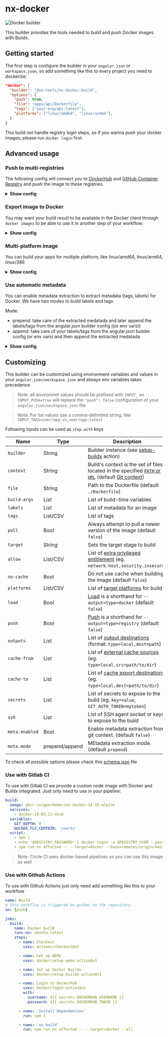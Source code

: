 # nx-docker

![Docker builder](https://github.com/gperdomor/nx-tools/workflows/Docker%20builder/badge.svg)

This builder provides the tools needed to build and push Docker images with Buildx.

## Getting started

The first step is configure the builder in your `angular.json` or `workspace.json`, so add something like this to every project you need to dockerize:

```json
"docker": {
  "builder": "@nx-tools/nx-docker:build",
  "options": {
    "push": true,
    "file": "apps/api/Dockerfile",
    "tags": ["your-org/api:latest"],
    "platforms": ["linux/amd64", "linux/arm64"],
  }
}
```

This build not handle registry login steps, so if you wanna push your docker images, please run `docker login` first.

## Advanced usage

### Push to multi-registries

The following config will connect you to [DockerHub](https://github.com/docker/login-action#dockerhub)
and [GitHub Container Registry](https://github.com/docker/login-action#github-container-registry) and push the
image to these registries.

<details>
  <summary><b>Show config</b></summary>
  ```json
  "docker": {
    "builder": "@nx-tools/nx-docker:build",
    "options": {
      "file": "apps/api/Dockerfile",
      "push": true,
      "tags": [
        "user/app:latest",
        "user/app:1.0.0",
        "ghcr.io/user/app:latest",
        "ghcr.io/user/app:1.0.0"
      ]
    }
  }
  ```
</details>

### Export image to Docker

You may want your build result to be available in the Docker client through `docker images` to be able to use it
in another step of your workflow:

<details>
  <summary><b>Show config</b></summary>
  ```json
  "docker": {
    "builder": "@nx-tools/nx-docker:build",
    "options": {
      "file": "apps/api/Dockerfile",
      "load": true,
      "tags": ["user/app:latest"]
    }
  }
  ```
</details>

### Multi-platform image

You can build your apps for multiple platform, like linux/amd64, linux/arm64, linux/386

<details>
  <summary><b>Show config</b></summary>
  ```json
  "docker": {
    "builder": "@nx-tools/nx-docker:build",
    "options": {
      "file": "apps/api/Dockerfile",
      "push": true,
      "tags": ["user/app:latest"],
      "platforms": ["linux/amd64", "linux/arm64", "linux/386"],
    }
  }
  ```
</details>

### Use automatic metadata

You can enable metadata extraction to extract metadata (tags, labels) for Docker. We have two modes to build labels and tags

Mode:

- prepend: take care of the extracted medatada and later append the labels/tags from the angular.json builder config ((or env vars))
- append: take care of your labels/tags from the angular.json builder config (or env vars) and then append the extracted medatada.

<details>
  <summary><b>Show config</b></summary>
  ```json
  "docker": {
    "builder": "@nx-tools/nx-docker:build",
    "options": {
      "file": "apps/api/Dockerfile",
      "push": true,
      "tags": ["user/app:latest"],
      "meta": {
        "enabled": true,
        "mode": "prepend"
      }
    }
  }
  ```
</details>

## Customizing

This builder can be customized using environment variables and values in your `angular.json/workspace.json` and always env variables takes precedence

> Note: all environmet values should be prefixed with `INPUT_` so `INPUT_PUSH=true` will replace the `"push": false` configuration of your `angular.json/workspace.json` file

> Note: For list values use a comma-delimited string, like `INPUT_TAGS=user/app:v1,user/app:latest`

Following inputs can be used as `step.with` keys

| Name           | Type           | Description                                                                                                                                                                       |
| -------------- | -------------- | --------------------------------------------------------------------------------------------------------------------------------------------------------------------------------- |
| `builder`      | String         | Builder instance (see [setup-buildx](https://github.com/docker/setup-buildx-action) action)                                                                                       |
| `context`      | String         | Build's context is the set of files located in the specified [`PATH` or `URL`](https://docs.docker.com/engine/reference/commandline/build/) (default [Git context](#git-context)) |
| `file`         | String         | Path to the Dockerfile (default `./Dockerfile`)                                                                                                                                   |
| `build-args`   | List           | List of build-time variables                                                                                                                                                      |
| `labels`       | List           | List of metadata for an image                                                                                                                                                     |
| `tags`         | List/CSV       | List of tags                                                                                                                                                                      |
| `pull`         | Bool           | Always attempt to pull a newer version of the image (default `false`)                                                                                                             |
| `target`       | String         | Sets the target stage to build                                                                                                                                                    |
| `allow`        | List/CSV       | List of [extra privileged entitlement](https://github.com/docker/buildx#--allowentitlement) (eg. `network.host,security.insecure`)                                                |
| `no-cache`     | Bool           | Do not use cache when building the image (default `false`)                                                                                                                        |
| `platforms`    | List/CSV       | List of [target platforms](https://github.com/docker/buildx#---platformvaluevalue) for build                                                                                      |
| `load`         | Bool           | [Load](https://github.com/docker/buildx#--load) is a shorthand for `--output=type=docker` (default `false`)                                                                       |
| `push`         | Bool           | [Push](https://github.com/docker/buildx#--push) is a shorthand for `--output=type=registry` (default `false`)                                                                     |
| `outputs`      | List           | List of [output destinations](https://github.com/docker/buildx#-o---outputpath-typetypekeyvalue) (format: `type=local,dest=path`)                                                 |
| `cache-from`   | List           | List of [external cache sources](https://github.com/docker/buildx#--cache-fromnametypetypekeyvalue) (eg. `type=local,src=path/to/dir`)                                            |
| `cache-to`     | List           | List of [cache export destinations](https://github.com/docker/buildx#--cache-tonametypetypekeyvalue) (eg. `type=local,dest=path/to/dir`)                                          |
| `secrets`      | List           | List of secrets to expose to the build (eg. `key=value`, `GIT_AUTH_TOKEN=mytoken`)                                                                                                |
| `ssh`          | List           | List of SSH agent socket or keys to expose to the build                                                                                                                           |
| `meta.enabled` | Bool           | Enable metadata extraction from git context. (default `false`)                                                                                                                    |
| `meta.mode`    | prepend/append | MEtadata extraction mode. (default `prepend`)                                                                                                                                     |

To check all possible options please check this [schema.json](src/builders/nx-docker/schema.json) file

### Use with Gitlab CI

To use with Gitlab CI we provide a custom node image with Docker and Buildx integrated. Just only need to use in your pipeline:

```yml
build:
  image: ghcr.io/gperdomor/nx-docker:14.15-alpine
  services:
    - docker:19.03.13-dind
  variables:
    GIT_DEPTH: 0
    DOCKER_TLS_CERTDIR: '/certs'
  script:
    - npm i
    - echo "$REGISTRY_PASSWORD" | docker login -u $REGISTRY_USER --password-stdin $CI_REGISTRY
    - npm run nx affected -- --target=docker --base=remotes/origin/master
```

> Note: Circle CI uses docker based pipelines so you can use this image as well

### Use with Github Actions

To use with Github Actions just only need add something like this to your workflow

```yml
name: Build
# This workflow is triggered on pushes to the repository.
on: [push]

jobs:
  build:
    name: Docker build
    runs-on: ubuntu-latest
    steps:
      - name: Checkout
        uses: actions/checkout@v2

      - name: Set up QEMU
        uses: docker/setup-qemu-action@v1

      - name: Set up Docker Buildx
        uses: docker/setup-buildx-action@v1

      - name: Login to DockerHub
        uses: docker/login-action@v1
        with:
          username: ${{ secrets.DOCKERHUB_USERNAME }}
          password: ${{ secrets.DOCKERHUB_TOKEN }}

      - name: 'Install Dependencies'
        run: npm i

      - name: 'nx build'
        run: npm run nx affected -- --target=docker --all
```
